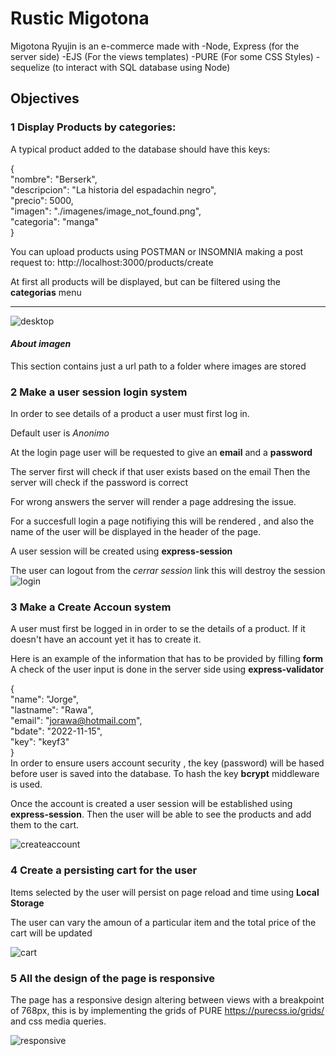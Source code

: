 # Rustic Migotona

Migotona Ryujin is an e-commerce made with
-Node, Express (for the server side)
-EJS (For the views templates)
-PURE (For some CSS Styles)
-sequelize (to interact with SQL database using Node)

## Objectives

### 1 Display Products by categories:

A typical product added to the database should have this keys:

{<br />
"nombre": "Berserk", <br />
"descripcion": "La historia del espadachin negro",<br />
"precio": 5000,<br />
"imagen": "./imagenes/image_not_found.png",<br />
"categoria": "manga"<br />
}<br />

You can upload products using POSTMAN or INSOMNIA making a post request to:
http://localhost:3000/products/create

At first all products will be displayed, but can be filtered using the **categorias** menu

---


![desktop](./pictures_for_readme/desktop.png)


#### _About imagen_

This section contains just a url path to a folder where images are stored

### 2 Make a user session login system

In order to see details of a product a user must first log in.

Default user is _Anonimo_

At the login page user will be requested to give an **email** and a **password**

The server first will check if that user exists based on the email
Then the server will check if the password is correct

For wrong answers the server will render a page addresing the issue.

For a succesfull login a page notifiying this will be rendered , and also the name of the user will be displayed in the header of the page.

A user session will be created using **express-session**

The user can logout from the _cerrar session_ link this will destroy the session
![login](./pictures_for_readme/login.png)

### 3 Make a Create Accoun system

A user must first be logged in in order to se the details of a product.
If it doesn't have an account yet it has to create it.

Here is an example of the information that has to be provided by filling **form**
A check of the user input is done in the server side using **express-validator**

{<br />
"name": "Jorge",<br />
"lastname": "Rawa",<br />
"email": "jorawa@hotmail.com",<br />
"bdate": "2022-11-15",<br />
"key": "keyf3"<br />
}<br />
In order to ensure users account security , the key (password) will be hased before user is saved into the database. To hash the key **bcrypt** middleware is used.

Once the account is created a user session will be established using **express-session**. Then the user will be able to see the products and add them to the cart.

![createaccount](./pictures_for_readme/create_account.png)

### 4 Create a persisting cart for the user

Items selected by the user will persist on page reload and time using **Local Storage**

The user can vary the amoun of a particular item and the total price of the cart will be updated

![cart](./pictures_for_readme/cart.png)

### 5 All the design of the page is responsive

The page has a responsive design altering between views with a breakpoint of 768px, this is by implementing the grids of PURE https://purecss.io/grids/ and css media queries.

![responsive](./pictures_for_readme/responsive.png)
